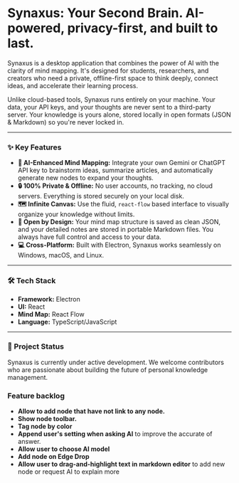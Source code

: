 # Synaxus: Your Second Brain. AI-powered, privacy-first, and built to last.

Synaxus is a desktop application that combines the power of AI with the clarity of mind mapping. It's designed for students, researchers, and creators who need a private, offline-first space to think deeply, connect ideas, and accelerate their learning process.

Unlike cloud-based tools, Synaxus runs entirely on your machine. Your data, your API keys, and your thoughts are never sent to a third-party server. Your knowledge is yours alone, stored locally in open formats (JSON & Markdown) so you're never locked in.

---

### ✨ Key Features

*   **🧠 AI-Enhanced Mind Mapping:** Integrate your own Gemini or ChatGPT API key to brainstorm ideas, summarize articles, and automatically generate new nodes to expand your thoughts.
*   **🔒 100% Private & Offline:** No user accounts, no tracking, no cloud servers. Everything is stored securely on your local disk.
*   **🗺️ Infinite Canvas:** Use the fluid, `react-flow` based interface to visually organize your knowledge without limits.
*   **📄 Open by Design:** Your mind map structure is saved as clean JSON, and your detailed notes are stored in portable Markdown files. You always have full control and access to your data.
*   **💻 Cross-Platform:** Built with Electron, Synaxus works seamlessly on Windows, macOS, and Linux.

---

### 🛠️ Tech Stack

*   **Framework:** Electron
*   **UI:** React
*   **Mind Map:** React Flow
*   **Language:** TypeScript/JavaScript

---

### 🚀 Project Status

Synaxus is currently under active development. We welcome contributors who are passionate about building the future of personal knowledge management.



### Feature backlog
* **Allow to add node that have not link to any node.**
* **Show node toolbar.** 
* **Tag node by color**
* **Append user's setting when asking AI** to improve the accurate of answer.
* **Allow user to choose AI model**
* **Add node on Edge Drop**
* **Allow user to drag-and-highlight text in markdown editor** to add new node or request AI to explain more
